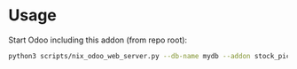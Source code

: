# Usage

Start Odoo including this addon (from repo root):

```bash
python3 scripts/nix_odoo_web_server.py --db-name mydb --addon stock_picking_batch_invoice_frequency
```
